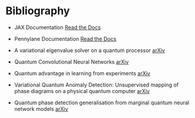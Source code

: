 # Bibliography

* JAX Documentation [Read the Docs](https://jax.readthedocs.io/en/latest/)
* Pennylane Documentation [Read the Docs](https://docs.pennylane.ai/en/stable/)

* A variational eigenvalue solver on a quantum processor [arXiv](https://arxiv.org/abs/1304.3061)
* Quantum Convolutional Neural Networks [arXiv](https://arxiv.org/abs/1810.03787)
* Quantum advantage in learning from experiments [arXiv](https://arxiv.org/abs/2112.00778)
* Variational Quantum Anomaly Detection: Unsupervised mapping of phase diagrams on a physical quantum computer [arXiv](https://arxiv.org/abs/2106.07912)
* Quantum phase detection generalisation from marginal quantum neural network models [arXiv](https://arxiv.org/abs/2208.08748)

